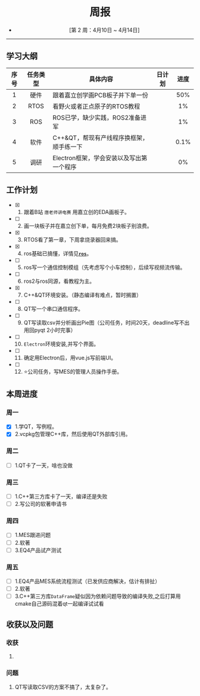 # <center> 周报 
- <center>[第 2 周：4月10日 ~ 4月14日]  

***

## 学习大纲
|序号|任务类型|具体内容|日计划|进度|
|:--:|:-----:|-------|:----:|:--:|
|1 |硬件 |跟着嘉立创学画PCB板子并下单一份 |  | 50% |
|2 |RTOS |看野火或者正点原子的RTOS教程 |  | 1% | 
|3 |ROS |ROS已学，缺少实践，ROS2准备进军 |  | 1% |
|4 |软件 |C++&QT，帮现有产线程序换框架，顺手练一下 |  | 0.1% |
|5 |调研 |Electron框架，学会安装以及写出第一个程序 |  | 0% | 

## 工作计划

- [x] 1. 跟着B站 `唐老师讲电赛` 用嘉立创的EDA画板子。
- [ ] 2. 画一块板子并在嘉立创下单，每月免费2块板子别浪费。
- [x] 3. RTOS看了第一章，下周拿烧录器回来搞。
- [x] 4. ros基础已搞懂，详情见[**`ros`**](/ROS%E6%9C%BA%E5%99%A8%E4%BA%BA/ROS.md)。
- [ ] 5. ros写一个通信控制模组（先考虑写个小车控制），后续写视频流传输。
- [ ] 6. ros2与ros同源，看教程为主。
- [x] 7. C++&QT环境安装。（静态编译有难点，暂时搁置）
- [ ] 8. QT写一个串口通信程序。
- [ ] 9. QT写读取csv并分析画出Pie图（公司任务，时间20天，deadline写不出用回pyqt 2小时完事）
- [ ] 10. `Electron`环境安装,并写个界面。
- [ ] 11. 确定用Electron后，用vue.js写前端UI。
- [ ] 12. ⭐公司任务，写MES的管理人员操作手册。

## 本周进度

### 周一
- [x] 1.学QT，写例程。
- [x] 2.vcpkg包管理C++库，然后使用QT外部库引用。

### 周二
- [ ] 1.QT卡了一天，啥也没做

### 周三
- [ ] 1.C++第三方库卡了一天，编译还是失败
- [ ] 2.写公司的软著申请书

### 周四
- [ ] 1.MES跟进问题
- [ ] 2.软著
- [ ] 3.EQ4产品试产测试

### 周五
- [ ] 1.EQ4产品MES系统流程测试（已发供应商解决，估计有排扯）
- [ ] 2.软著
- [ ] 3.C++第三方库`DataFrame`疑似因为依赖问题导致的编译失败,之后打算用cmake自己源码混着qt一起编译试试看
## 收获以及问题
### 收获
1. 


### 问题
1. QT写读取CSV的方案不搞了，太复杂了。
